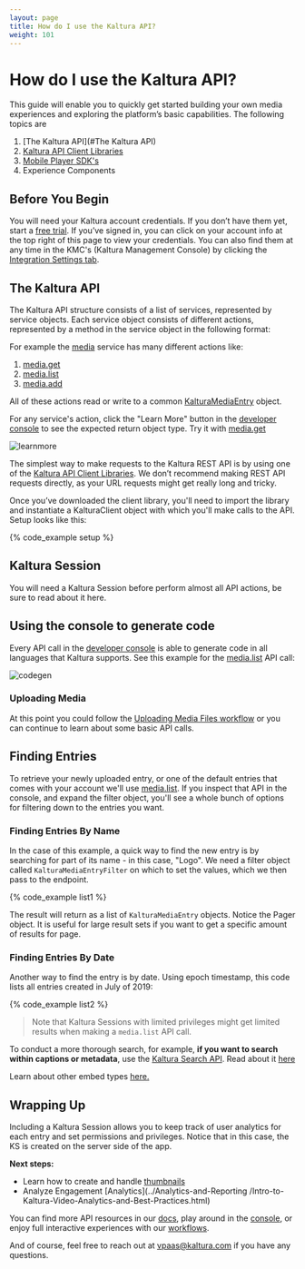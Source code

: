 ```yaml
---
layout: page
title: How do I use the Kaltura API? 
weight: 101
---
```



# How do I use the Kaltura API? 

This guide will enable you to quickly get started building your own media experiences and exploring the platform’s basic capabilities. The following topics are 

1. [The Kaltura API](#The Kaltura API) 
2. [Kaltura API Client Libraries](https://developer.kaltura.com/api-docs/Client_Libraries/)
3. [Mobile Player SDK's](https://developer.kaltura.com/player/)
4. Experience Components

## Before You Begin

You will need your Kaltura account credentials. If you don’t have them yet, start a [free trial](https://vpaas.kaltura.com/register).
If you’ve signed in, you can click on your account info at the top right of this page to view your credentials.
You can also find them at any time in the KMC's (Kaltura Management Console) by clicking the [Integration Settings tab](https://kmc.kaltura.com/index.php/kmcng/settings/integrationSettings).

## The Kaltura API

The Kaltura API structure consists of a list of services, represented by service objects. Each service object consists of different actions, represented by a method in the service object in the following format:

For example the [media](https://developer.kaltura.com/console/service/media) service has many different actions like:

1. [media.get](https://developer.kaltura.com/console/service/media/action/get)
2. [media.list](https://developer.kaltura.com/console/service/media/action/list)
3. [media.add](https://developer.kaltura.com/console/service/media/action/add)

All of these actions read or write to a common [KalturaMediaEntry](https://developer.kaltura.com/api-docs/General_Objects/Objects/KalturaMediaEntry) object.

For any service's action, click the "Learn More" button in the [developer console](https://developer.kaltura.com/console) to see the expected return object type. Try it with [media.get](https://developer.kaltura.com/console/service/media/action/get)

![learnmore](/assets/images/learnmore.png)

The simplest way to make requests to the Kaltura REST API is by using one of the [Kaltura API Client Libraries](https://developer.kaltura.com/api-docs/Client_Libraries/). We don’t recommend making REST API requests directly, as your URL requests might get really long and tricky. 

Once you’ve downloaded the client library, you'll need to import the library and instantiate a KalturaClient object with which you'll make calls to the API. 
Setup looks like this:

{% code_example setup %}

## Kaltura Session

You will need a Kaltura Session before perform almost all API actions, be sure to read about it here. 

## Using the console to generate code

Every API call in the [developer console](https://developer.kaltura.com/console) is able to generate code in all languages that Kaltura supports. See this example for the [media.list](https://developer.kaltura.com/console/service/media/action/list) API call:

![codegen](/assets/images/codegen.png)

### Uploading Media

At this point you could follow the [Uploading Media Files workflow](https://developer.kaltura.com/workflows/Ingest_and_Upload_Media/Uploading_Media_Files) or you can continue to learn about some basic API calls. 

## Finding Entries 

To retrieve your newly uploaded entry, or one of the default entries that comes with your account we'll use [media.list](https://developer.kaltura.com/console/service/media/action/list). If you inspect that API in the console, and expand the filter object, you'll see a whole bunch of options for filtering down to the entries you want. 

### Finding Entries By Name 

In the case of this example, a quick way to find the new entry is by searching for part of its name - in this case, "Logo". We need a filter object called `KalturaMediaEntryFilter` on which to set the values, which we then pass to the endpoint. 

{% code_example list1 %}
&nbsp;

The result will return as a list of  `KalturaMediaEntry` objects. Notice the Pager object. It is useful for large result sets if you want to get a specific amount of results for page. 

### Finding Entries By Date 

Another way to find the entry is by date. Using epoch timestamp, this code lists all entries created in July of 2019:

{% code_example list2 %}
&nbsp;

>Note that Kaltura Sessions with limited privileges might get limited results when making a `media.list` API call. 

To conduct a more thorough search, for example, **if you want to search within captions or metadata**, use the [Kaltura Search API](https://developer.kaltura.com/console/service/eSearch/action/searchEntry). Read about it [here](../Video-On-Demand-and-Digital-Assets-Management/Searching-for-Media-Entries.html) 

Learn about other embed types [here.](https://developer.kaltura.com/player/web/embed-types-web/)

## Wrapping Up 

Including a Kaltura Session allows you to keep track of user analytics for each entry and set permissions and privileges. Notice that in this case, the KS is created on the server side of the app. 

**Next steps:** 

- Learn how to create and handle [thumbnails](../Video-On-Demand-and-Digital-Assets-Management/Image-Transformations-and-On-the-fly-Video-Thumbnails.html) 
- Analyze Engagement [Analytics](../Analytics-and-Reporting /Intro-to-Kaltura-Video-Analytics-and-Best-Practices.html) 

You can find more API resources in our [docs](https://developer.kaltura.com/api-docs/), play around in the [console](https://developer.kaltura.com/console), or enjoy full interactive experiences with our [workflows](https://developer.kaltura.com/workflows). 

And of course, feel free to reach out at vpaas@kaltura.com if you have any questions.

